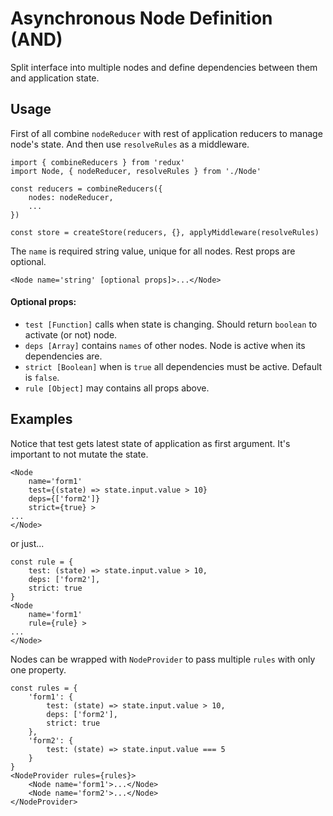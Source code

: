 # Asynchronous Node Definition (AND)

Split interface into multiple nodes and define dependencies between them and application state.

## Usage

First of all combine `nodeReducer` with rest of application reducers to manage node's state. And then use `resolveRules` as a middleware.

```
import { combineReducers } from 'redux'
import Node, { nodeReducer, resolveRules } from './Node'

const reducers = combineReducers({
    nodes: nodeReducer,
    ...
})

const store = createStore(reducers, {}, applyMiddleware(resolveRules)
```

The `name` is required string value, unique for all nodes. Rest props are optional.

```
<Node name='string' [optional props]>...</Node>
```

#### Optional props:

- `test [Function]` calls when state is changing. Should return `boolean` to activate (or not) node.
- `deps [Array]` contains `names` of other nodes. Node is active when its dependencies are.
- `strict [Boolean]` when is `true` all dependencies must be active. Default is `false`.
- `rule [Object]` may contains all props above.

## Examples

Notice that test gets latest state of application as first argument. It's important to not mutate the state.

```
<Node
    name='form1'
    test={(state) => state.input.value > 10}
    deps={['form2']}
    strict={true} >
...
</Node>
```

or just...

```
const rule = {
    test: (state) => state.input.value > 10,
    deps: ['form2'],
    strict: true
}
<Node
    name='form1'
    rule={rule} >
...
</Node>
```

Nodes can be wrapped with `NodeProvider` to pass multiple `rules` with only one property.

```
const rules = {
    'form1': {
        test: (state) => state.input.value > 10,
        deps: ['form2'],
        strict: true
    },
    'form2': {
        test: (state) => state.input.value === 5
    }
}
<NodeProvider rules={rules}>
    <Node name='form1'>...</Node>
    <Node name='form2'>...</Node>
</NodeProvider>
```
